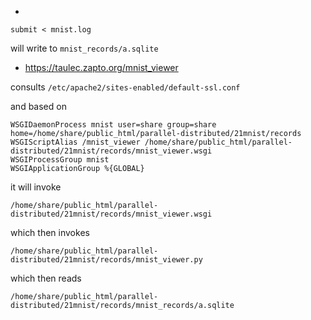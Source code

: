 
* 
```
submit < mnist.log
```
will write to `mnist_records/a.sqlite`

* https://taulec.zapto.org/mnist_viewer

consults `/etc/apache2/sites-enabled/default-ssl.conf`

and based on

```
WSGIDaemonProcess mnist user=share group=share home=/home/share/public_html/parallel-distributed/21mnist/records
WSGIScriptAlias /mnist_viewer /home/share/public_html/parallel-distributed/21mnist/records/mnist_viewer.wsgi
WSGIProcessGroup mnist
WSGIApplicationGroup %{GLOBAL}
```

it will invoke

```
/home/share/public_html/parallel-distributed/21mnist/records/mnist_viewer.wsgi
```

which then invokes

```
/home/share/public_html/parallel-distributed/21mnist/records/mnist_viewer.py
```

which then reads

```
/home/share/public_html/parallel-distributed/21mnist/records/mnist_records/a.sqlite
```

